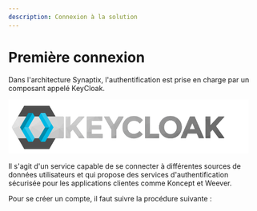 ```yaml
---
description: Connexion à la solution
---
```


# Première connexion

Dans l'architecture Synaptix, l'authentification est prise en charge par un composant appelé KeyCloak.

![](.gitbook/assets/keycloak_logo.png)

Il s'agit d'un service capable de se connecter à différentes sources de données utilisateurs et qui propose des services d'authentification sécurisée pour les applications clientes comme Koncept et Weever.

Pour se créer un compte, il faut suivre la procédure suivante :

